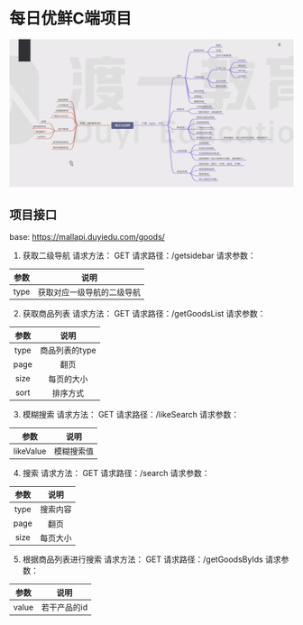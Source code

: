 # 每日优鲜C端项目

![](./C端功能.png)

## 项目接口

base: https://mallapi.duyiedu.com/goods/

1. 获取二级导航
请求方法： GET
请求路径：/getsidebar
请求参数：

| 参数 | 说明|
| :---: | :---: |
| type | 获取对应一级导航的二级导航 |

2. 获取商品列表
请求方法： GET
请求路径：/getGoodsList
请求参数：

| 参数 | 说明|
| :---: | :---: |
| type | 商品列表的type |
| page | 翻页 |
| size | 每页的大小 |
| sort| 排序方式 |

3. 模糊搜索
请求方法： GET
请求路径：/likeSearch
请求参数：

| 参数 | 说明|
| :---: | :---: |
| likeValue | 模糊搜索值 |

4. 搜索
请求方法： GET
请求路径：/search
请求参数：

| 参数 | 说明|
| :---: | :---: |
| type | 搜索内容 |
| page | 翻页 |
| size | 每页大小 |

5. 根据商品列表进行搜索
请求方法： GET
请求路径：/getGoodsByIds
请求参数：

| 参数 | 说明|
| :---: | :---: |
| value | 若干产品的id |
